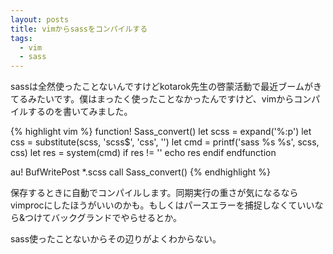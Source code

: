 ```yaml
---
layout: posts
title: vimからsassをコンパイルする
tags: 
  - vim
  - sass
---
```


sassは全然使ったことないんですけどkotarok先生の啓蒙活動で最近ブームがきてるみたいです。僕はまったく使ったことなかったんですけど、vimからコンパイルするのを書いてみました。

{% highlight vim %}
function! Sass_convert()
    let scss = expand('%:p')
    let css  = substitute(scss, 'scss$', 'css', '')
    let cmd  = printf('sass %s %s', scss, css)
    let res  = system(cmd)
    if res != ''
        echo res
    endif
endfunction

au! BufWritePost *.scss call Sass_convert()
{% endhighlight %}

保存するときに自動でコンパイルします。同期実行の重さが気になるならvimprocにしたほうがいいのかも。もしくはパースエラーを捕捉しなくていいなら&つけてバックグランドでやらせるとか。

sass使ったことないからその辺りがよくわからない。
